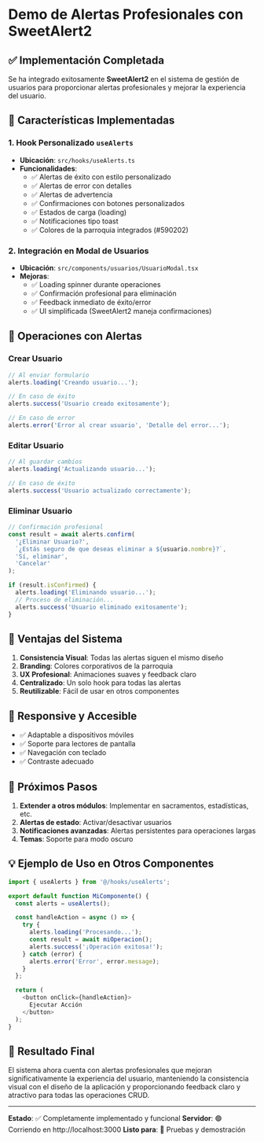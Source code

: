 # Demo de Alertas Profesionales con SweetAlert2

## ✅ Implementación Completada

Se ha integrado exitosamente **SweetAlert2** en el sistema de gestión de usuarios para proporcionar alertas profesionales y mejorar la experiencia del usuario.

## 🎨 Características Implementadas

### 1. Hook Personalizado `useAlerts`
- **Ubicación**: `src/hooks/useAlerts.ts`
- **Funcionalidades**:
  - ✅ Alertas de éxito con estilo personalizado
  - ✅ Alertas de error con detalles
  - ✅ Alertas de advertencia
  - ✅ Confirmaciones con botones personalizados
  - ✅ Estados de carga (loading)
  - ✅ Notificaciones tipo toast
  - ✅ Colores de la parroquia integrados (#590202)

### 2. Integración en Modal de Usuarios
- **Ubicación**: `src/components/usuarios/UsuarioModal.tsx`
- **Mejoras**:
  - ✅ Loading spinner durante operaciones
  - ✅ Confirmación profesional para eliminación
  - ✅ Feedback inmediato de éxito/error
  - ✅ UI simplificada (SweetAlert2 maneja confirmaciones)

## 🚀 Operaciones con Alertas

### Crear Usuario
```typescript
// Al enviar formulario
alerts.loading('Creando usuario...');

// En caso de éxito
alerts.success('Usuario creado exitosamente');

// En caso de error
alerts.error('Error al crear usuario', 'Detalle del error...');
```

### Editar Usuario
```typescript
// Al guardar cambios
alerts.loading('Actualizando usuario...');

// En caso de éxito
alerts.success('Usuario actualizado correctamente');
```

### Eliminar Usuario
```typescript
// Confirmación profesional
const result = await alerts.confirm(
  '¿Eliminar Usuario?',
  `¿Estás seguro de que deseas eliminar a ${usuario.nombre}?`,
  'Sí, eliminar',
  'Cancelar'
);

if (result.isConfirmed) {
  alerts.loading('Eliminando usuario...');
  // Proceso de eliminación...
  alerts.success('Usuario eliminado exitosamente');
}
```

## 🎯 Ventajas del Sistema

1. **Consistencia Visual**: Todas las alertas siguen el mismo diseño
2. **Branding**: Colores corporativos de la parroquia
3. **UX Profesional**: Animaciones suaves y feedback claro
4. **Centralizado**: Un solo hook para todas las alertas
5. **Reutilizable**: Fácil de usar en otros componentes

## 📱 Responsive y Accesible

- ✅ Adaptable a dispositivos móviles
- ✅ Soporte para lectores de pantalla
- ✅ Navegación con teclado
- ✅ Contraste adecuado

## 🔧 Próximos Pasos

1. **Extender a otros módulos**: Implementar en sacramentos, estadísticas, etc.
2. **Alertas de estado**: Activar/desactivar usuarios
3. **Notificaciones avanzadas**: Alertas persistentes para operaciones largas
4. **Temas**: Soporte para modo oscuro

## 💡 Ejemplo de Uso en Otros Componentes

```typescript
import { useAlerts } from '@/hooks/useAlerts';

export default function MiComponente() {
  const alerts = useAlerts();

  const handleAction = async () => {
    try {
      alerts.loading('Procesando...');
      const result = await miOperacion();
      alerts.success('¡Operación exitosa!');
    } catch (error) {
      alerts.error('Error', error.message);
    }
  };

  return (
    <button onClick={handleAction}>
      Ejecutar Acción
    </button>
  );
}
```

## 🌟 Resultado Final

El sistema ahora cuenta con alertas profesionales que mejoran significativamente la experiencia del usuario, manteniendo la consistencia visual con el diseño de la aplicación y proporcionando feedback claro y atractivo para todas las operaciones CRUD.

---

**Estado**: ✅ Completamente implementado y funcional
**Servidor**: 🟢 Corriendo en http://localhost:3000
**Listo para**: 🚀 Pruebas y demostración
